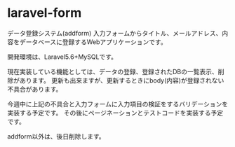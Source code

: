 # laravel-form
データ登録システム(addform)
入力フォームからタイトル、メールアドレス、内容をデータベースに登録するWebアプリケーションです。

開発環境は、Laravel5.6+MySQLです。

現在実装している機能としては、データの登録、登録されたDBの一覧表示、削除があります。
更新も出来ますが、更新するときにbody(内容)が登録されない不具合があります。

今週中に上記の不具合と入力フォームに入力項目の検証をするバリデーションを実装する予定です。
その後にページネーションとテストコードを実装する予定です。

addform以外は、後日削除します。
